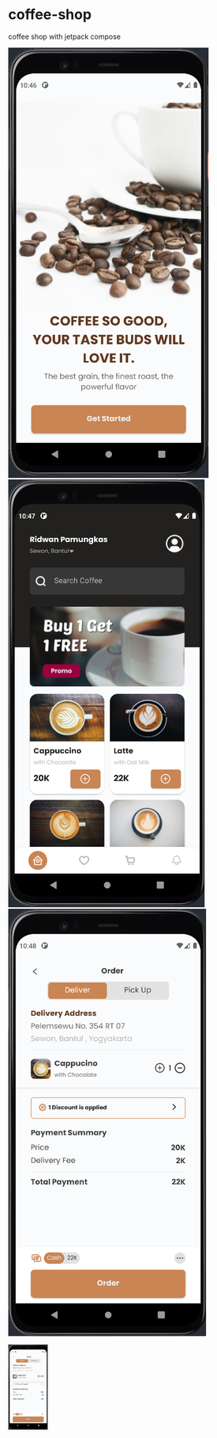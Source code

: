 # coffee-shop
coffee shop with jetpack compose

![onboarding](https://github.com/ridwan-p/coffee-shop/blob/main/images/onboarding.png?raw=true)
![home](https://github.com/ridwan-p/coffee-shop/blob/main/images/home.png?raw=true)
![order](https://github.com/ridwan-p/coffee-shop/blob/main/images/order.png?raw=true)

<img src="https://github.com/ridwan-p/coffee-shop/blob/main/images/order.png?raw=true" width="80">
